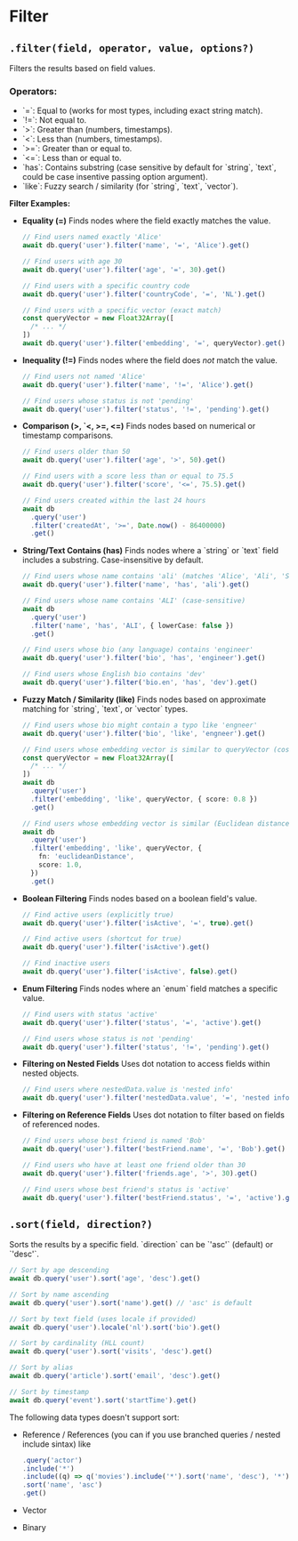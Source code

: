 # Filter

## `.filter(field, operator, value, options?)`

Filters the results based on field values.

### Operators:

- \`=\`: Equal to (works for most types, including exact string match).
- \`!=\`: Not equal to.
- \`>\`: Greater than (numbers, timestamps).
- \`<\`: Less than (numbers, timestamps).
- \`>=\`: Greater than or equal to.
- \`<=\`: Less than or equal to.
- \`has\`: Contains substring (case sensitive by default for \`string\`, \`text\`, could be case insentive passing option argument).
- \`like\`: Fuzzy search / similarity (for \`string\`, \`text\`, \`vector\`).

**Filter Examples:**

- **Equality (=)**
  Finds nodes where the field exactly matches the value.

  ```typescript
  // Find users named exactly 'Alice'
  await db.query('user').filter('name', '=', 'Alice').get()

  // Find users with age 30
  await db.query('user').filter('age', '=', 30).get()

  // Find users with a specific country code
  await db.query('user').filter('countryCode', '=', 'NL').get()

  // Find users with a specific vector (exact match)
  const queryVector = new Float32Array([
    /* ... */
  ])
  await db.query('user').filter('embedding', '=', queryVector).get()
  ```

- **Inequality (!=)**
  Finds nodes where the field does _not_ match the value.

  ```typescript
  // Find users not named 'Alice'
  await db.query('user').filter('name', '!=', 'Alice').get()

  // Find users whose status is not 'pending'
  await db.query('user').filter('status', '!=', 'pending').get()
  ```

- **Comparison (>, \`<, >=, <=)**
  Finds nodes based on numerical or timestamp comparisons.

  ```typescript
  // Find users older than 50
  await db.query('user').filter('age', '>', 50).get()

  // Find users with a score less than or equal to 75.5
  await db.query('user').filter('score', '<=', 75.5).get()

  // Find users created within the last 24 hours
  await db
    .query('user')
    .filter('createdAt', '>=', Date.now() - 86400000)
    .get()
  ```

- **String/Text Contains (has)**
  Finds nodes where a \`string\` or \`text\` field includes a substring. Case-insensitive by default.

  ```typescript
  // Find users whose name contains 'ali' (matches 'Alice', 'Ali', 'Salim', etc.)
  await db.query('user').filter('name', 'has', 'ali').get()

  // Find users whose name contains 'ALI' (case-sensitive)
  await db
    .query('user')
    .filter('name', 'has', 'ALI', { lowerCase: false })
    .get()

  // Find users whose bio (any language) contains 'engineer'
  await db.query('user').filter('bio', 'has', 'engineer').get()

  // Find users whose English bio contains 'dev'
  await db.query('user').filter('bio.en', 'has', 'dev').get()
  ```

- **Fuzzy Match / Similarity (like)**
  Finds nodes based on approximate matching for \`string\`, \`text\`, or \`vector\` types.

  ```typescript
  // Find users whose bio might contain a typo like 'engneer'
  await db.query('user').filter('bio', 'like', 'engneer').get()

  // Find users whose embedding vector is similar to queryVector (cosine similarity >= 0.8)
  const queryVector = new Float32Array([
    /* ... */
  ])
  await db
    .query('user')
    .filter('embedding', 'like', queryVector, { score: 0.8 })
    .get()

  // Find users whose embedding vector is similar (Euclidean distance <= 1.0)
  await db
    .query('user')
    .filter('embedding', 'like', queryVector, {
      fn: 'euclideanDistance',
      score: 1.0,
    })
    .get()
  ```

- **Boolean Filtering**
  Finds nodes based on a boolean field's value.

  ```typescript
  // Find active users (explicitly true)
  await db.query('user').filter('isActive', '=', true).get()

  // Find active users (shortcut for true)
  await db.query('user').filter('isActive').get()

  // Find inactive users
  await db.query('user').filter('isActive', false).get()
  ```

- **Enum Filtering**
  Finds nodes where an \`enum\` field matches a specific value.

  ```typescript
  // Find users with status 'active'
  await db.query('user').filter('status', '=', 'active').get()

  // Find users whose status is not 'pending'
  await db.query('user').filter('status', '!=', 'pending').get()
  ```

- **Filtering on Nested Fields**
  Uses dot notation to access fields within nested objects.

  ```typescript
  // Find users where nestedData.value is 'nested info'
  await db.query('user').filter('nestedData.value', '=', 'nested info').get()
  ```

- **Filtering on Reference Fields**
  Uses dot notation to filter based on fields of referenced nodes.

  ```typescript
  // Find users whose best friend is named 'Bob'
  await db.query('user').filter('bestFriend.name', '=', 'Bob').get()

  // Find users who have at least one friend older than 30
  await db.query('user').filter('friends.age', '>', 30).get()

  // Find users whose best friend's status is 'active'
  await db.query('user').filter('bestFriend.status', '=', 'active').get()
  ```

## `.sort(field, direction?)`

Sorts the results by a specific field. \`direction\` can be \`'asc'\` (default) or \`'desc'\`.

```typescript
// Sort by age descending
await db.query('user').sort('age', 'desc').get()

// Sort by name ascending
await db.query('user').sort('name').get() // 'asc' is default

// Sort by text field (uses locale if provided)
await db.query('user').locale('nl').sort('bio').get()

// Sort by cardinality (HLL count)
await db.query('user').sort('visits', 'desc').get()

// Sort by alias
await db.query('article').sort('email', 'desc').get()

// Sort by timestamp
await db.query('event').sort('startTime').get()
```

The following data types doesn't support sort:

- Reference / References (you can if you use branched queries / nested include sintax) like

  ```js await db
  .query('actor')
  .include('*')
  .include((q) => q('movies').include('*').sort('name', 'desc'), '*')
  .sort('name', 'asc')
  .get()
  ```

- Vector
- Binary

